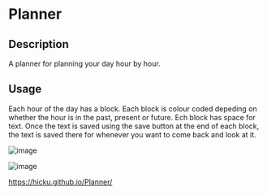 # Planner

## Description
A planner for planning your day hour by hour. 

## Usage
Each hour of the day has a block. Each block is colour coded depeding on whether the hour is in the past, present or future. Ech block has space for text. Once the text is saved using the save button at the end of each block, the text is saved there for whenever you want to come back and look at it.

![image](https://user-images.githubusercontent.com/113357349/222824746-39d3297b-968b-4bd0-84a2-7157462d2887.png)


![image](https://user-images.githubusercontent.com/113357349/222824782-a686a027-f23f-46b3-a628-9dafe65838ce.png)


https://hicku.github.io/Planner/
